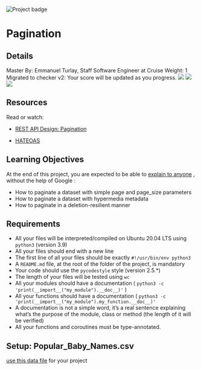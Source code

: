  ![Project badge](https://intranet.hbtn.io/assets/pathway/001_color-bb105595db22648e67fe1bf13ccc170165764f9c481034cdfd49dbb416af34af.png) 
# Pagination
## Details
Master By: Emmanuel Turlay, Staff Software Engineer at Cruise Weight: 1 Migrated to checker v2: Your score will be updated as you progress. ![](https://s3.eu-west-3.amazonaws.com/hbtn.intranet/uploads/medias/2019/12/3646eb02de6527ca5d83.png?X-Amz-Algorithm=AWS4-HMAC-SHA256&X-Amz-Credential=AKIA4MYA5JM5DUTZGMZG%2F20240822%2Feu-west-3%2Fs3%2Faws4_request&X-Amz-Date=20240822T165513Z&X-Amz-Expires=86400&X-Amz-SignedHeaders=host&X-Amz-Signature=74badec27792cff23660690294c567394347b472984770c70fd68ec73894015a) 
  ![](https://s3.eu-west-3.amazonaws.com/hbtn.intranet/uploads/medias/2019/12/746187b76bea1f46030e.png?X-Amz-Algorithm=AWS4-HMAC-SHA256&X-Amz-Credential=AKIA4MYA5JM5DUTZGMZG%2F20240822%2Feu-west-3%2Fs3%2Faws4_request&X-Amz-Date=20240822T165513Z&X-Amz-Expires=86400&X-Amz-SignedHeaders=host&X-Amz-Signature=d39dcb0dcc99ed3478de16c9daeb609f9bc021ba0dec2f9764a9c0bb9f305ee2) 
  ![](https://s3.eu-west-3.amazonaws.com/hbtn.intranet/uploads/medias/2019/12/665ce871c2ecc66a8e71.png?X-Amz-Algorithm=AWS4-HMAC-SHA256&X-Amz-Credential=AKIA4MYA5JM5DUTZGMZG%2F20240822%2Feu-west-3%2Fs3%2Faws4_request&X-Amz-Date=20240822T165513Z&X-Amz-Expires=86400&X-Amz-SignedHeaders=host&X-Amz-Signature=de45ca42fa495b4d8e141028a055c881f85301786c35aa8154893dcf0aab6674) 

## Resources
Read or watch:
* [REST API Design: Pagination](https://intranet.hbtn.io/rltoken/VeL1Cbu_NVNND6WKJrECbg) 

* [HATEOAS](https://intranet.hbtn.io/rltoken/Mqk-KBxLRtJaQuWZO-oeAQ) 

## Learning Objectives
At the end of this project, you are expected to be able to  [explain to anyone](https://intranet.hbtn.io/rltoken/cTaCEqXO09xize9ePftDXg) 
 ,  without the help of Google :
* How to paginate a dataset with simple page and page_size parameters
* How to paginate a dataset with hypermedia metadata
* How to paginate in a deletion-resilient manner
## Requirements
* All your files will be interpreted/compiled on Ubuntu 20.04 LTS using  ` python3 `  (version 3.9)
* All your files should end with a new line
* The first line of all your files should be exactly  ` #!/usr/bin/env python3 ` 
* A  ` README.md `  file, at the root of the folder of the project, is mandatory
* Your code should use the  ` pycodestyle `  style (version 2.5.*)
* The length of your files will be tested using  ` wc ` 
* All your modules should have a documentation ( ` python3 -c 'print(__import__("my_module").__doc__)' ` )
* All your functions should have a documentation ( ` python3 -c 'print(__import__("my_module").my_function.__doc__)' ` 
* A documentation is not a simple word, it’s a real sentence explaining what’s the purpose of the module, class or method (the length of it will be verified)
* All your functions and coroutines must be type-annotated.
## Setup: Popular_Baby_Names.csv
[use this data file](https://intranet.hbtn.io/rltoken/7IKLZ7i4pO4MJ9CQoGHfVw) 
  for your project